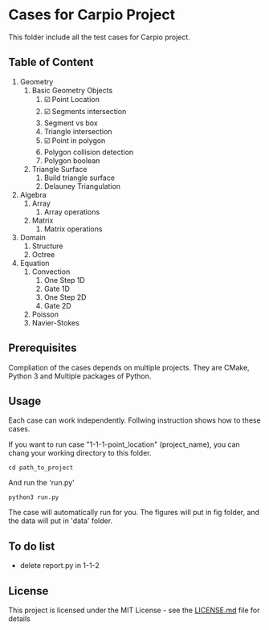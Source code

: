 # Cases for Carpio Project

This folder include all the test cases for Carpio project.

## Table of Content

1. Geometry
   1. Basic Geometry Objects
      1. :ballot_box_with_check: Point Location 
      2. :ballot_box_with_check: Segments intersection
      3. Segment vs box
      4. Triangle intersection
      5. :ballot_box_with_check: Point in polygon
      6. Polygon collision detection
      7. Polygon boolean
   2. Triangle Surface
      1. Build triangle surface
      2. Delauney Triangulation
2. Algebra
   1. Array
      1. Array operations
   2. Matrix
      1. Matrix operations
3. Domain
   1. Structure
   2. Octree
3. Equation
   1. Convection
      1. One Step 1D
      2. Gate 1D
      3. One Step 2D
      4. Gate 2D
   2. Poisson
   3. Navier-Stokes

## Prerequisites

Compliation of the cases depends on multiple projects. They are CMake, Python 3 and Multiple packages of Python.


## Usage

Each case can work independently. Follwing instruction shows how to these cases.

If you want to run case "1-1-1-point_location" (project_name), you can chang your working directory to this folder.

```
cd path_to_project
```

And run the 'run.py'

```
python3 run.py
```

The case will automatically run for you. The figures will put in fig folder, and the data will put in 'data' folder.

## To do list

- delete report.py in 1-1-2

## License

This project is licensed under the MIT License - see the [LICENSE.md](LICENSE.md) file for details
